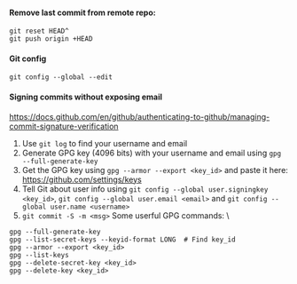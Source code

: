 #### Remove last commit from remote repo:
```
git reset HEAD^
git push origin +HEAD
```

#### Git config
```
git config --global --edit
```

#### Signing commits without exposing email
https://docs.github.com/en/github/authenticating-to-github/managing-commit-signature-verification <br />
1. Use `git log` to find your username and email
2. Generate GPG key (4096 bits) with your username and email using `gpg --full-generate-key`
3. Get the GPG key using `gpg --armor --export <key_id>` and paste it here: https://github.com/settings/keys
4. Tell Git about user info using `git config --global user.signingkey <key_id>`, `git config --global user.email <email>` and `git config --global user.name <username>`
5. `git commit -S -m <msg>`
Some userful GPG commands: \
```
gpg --full-generate-key
gpg --list-secret-keys --keyid-format LONG  # Find key_id
gpg --armor --export <key_id>
gpg --list-keys
gpg --delete-secret-key <key_id>
gpg --delete-key <key_id>
```